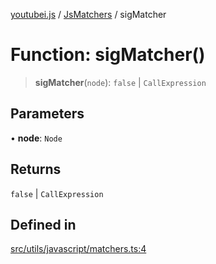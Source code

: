 [youtubei.js](../../../README.md) / [JsMatchers](../README.md) / sigMatcher

# Function: sigMatcher()

> **sigMatcher**(`node`): `false` \| `CallExpression`

## Parameters

• **node**: `Node`

## Returns

`false` \| `CallExpression`

## Defined in

[src/utils/javascript/matchers.ts:4](https://github.com/LuanRT/YouTube.js/blob/af92984523f90200a18314b94478a2697c9deab0/src/utils/javascript/matchers.ts#L4)
